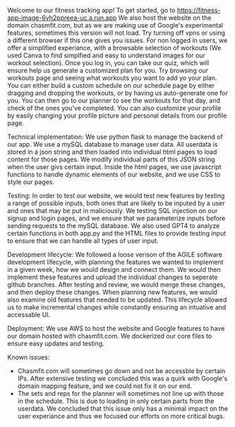 Welcome to our fitness tracking app!
To get started, go to https://fitness-app-image-6vh2ppreea-uc.a.run.app
We also host the website on the domain chasmfit.com, but as we are making use of Google's experimental features, sometimes this version will not load. Try turning off vpns or using a different browser if this one gives you issues. 
For non logged in users, we offer a simplified experiance, with a browsable selection of workouts (We used Canva to find simplfied and easy to understand images for our workout selection). 
Once you log in, you can take our quiz, which will ensure help us generate a customized plan for you. Try browsing our workouts page and seeing what workouts you want to add yo your plan. You can either build a custom schedule on our schedule page by either dragging and dropping the workouts, or by having us auto-generate one for you. 
You can then go to our planner to see the workouts for that day, and check of the ones you've completed. 
You can also customize your profile by easily changing your profile picture and personal details from our profile page. 

Technical implementation:
We use python flask to manage the backend of our app. We use a mySQL database to manage user data. All userdata is stored in a json string and then loaded into individual html pages to load content for those pages. We modify individual parts of this JSON string when the user givs certain input. 
Inside the html pages, we use javascript functions to handle dynamic elements of our website, and we use CSS to style our pages. 

Testing:
In order to test our website, we would test new features by testing a range of possible inputs, both ones that are likely to be inputed by a user and ones that may be put in maliciously. We testing SQL injection on our signup and login pages, and we ensure that we parameterize inputs before sending requests to the mySQL database.
We also used GPT4 to analyze certain functions in both app.py and the HTML files to provide testing input to ensure that we can handle all types of user input.

Development lifecycle:
We followed a loose verison of the AGILE software development lifecycle, with planning the features we wanted to implement in a given week, how we would design and connect them. We would then implement these features and upload the individual changes to seperate github branches. After testing and review, we would merge these changes, and then deploy these changes. When planning new features, we would also examine old features that needed to be updated. This lifecycle allowed us to make incremental changes while constantly ensuring an intuative and accessable UI.

Deployment:
We use AWS to host the website and Google features to have our domain hosted with chasmfit.com. We dockerized our core files to ensure easy updates and testing. 

Known issues:
- Chasmfit.com will sometimes go down and not be accessble by certain IPs. After extensive testing we concluded this was a quirk with Google's domain mapping feature, and we could not fix it on our end.
- The sets and reps for the planner will sometimes not line up with those in the schedule. This is due to loading in only certain parts from the userdata. We concluded that this issue only has a minimal impact on the user experiance and thus we focused our efforts on more critical bugs. 
